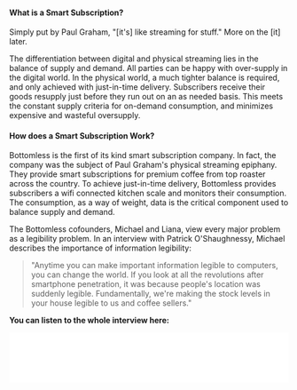 #### What is a Smart Subscription?

Simply put by Paul Graham, "[it's] like streaming for stuff." More on the [it] later.

The differentiation between digital and physical streaming lies in the balance of supply and demand.
All parties can be happy with over-supply in the digital world.
In the physical world, a much tighter balance is required, and only achieved with just-in-time delivery.
Subscribers receive their goods resupply just before they run out on an as needed basis.
This meets the constant supply criteria for on-demand consumption, and minimizes expensive and wasteful oversupply.

#### How does a Smart Subscription Work?

Bottomless is the first of its kind smart subscription company.
In fact, the company was the subject of Paul Graham's physical streaming epiphany.
They provide smart subscriptions for premium coffee from top roaster across the country.
To achieve just-in-time delivery, Bottomless provides subscribers a wifi connected kitchen scale and monitors
 their consumption.
The consumption, as a way of weight, data is the critical component used to balance supply and demand.

The Bottomless cofounders, Michael and Liana, view every major problem as a legibility problem.
In an interview with Patrick O'Shaughnessy, Michael describes the importance of information legibility:

> "Anytime you can make important information legible to computers, you can change the world.
> If you look at all the revolutions after smartphone penetration,
> it was because people's location was suddenly legible.
> Fundamentally, we're making the stock levels in your house legible to us and coffee sellers."

**You can listen to the whole interview here:**
<iframe style="border: none" src="//html5-player.libsyn.com/embed/episode/id/8963231/height/90/theme/custom/thumbnail
/yes/direction/backward/render-playlist/no/custom-color/38b6cd/" height="90" width="100%" scrolling="no"  allowfullscreen webkitallowfullscreen mozallowfullscreen oallowfullscreen msallowfullscreen></iframe>
